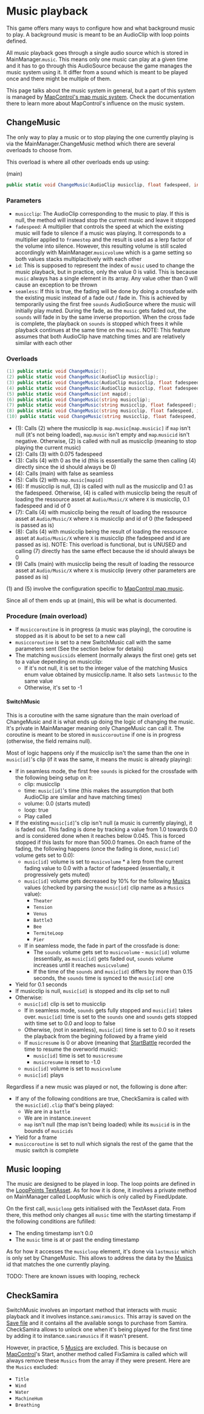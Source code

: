 # Music playback
This game offers many ways to configure how and what background music to play. A background music is meant to be an AudioClip with loop points defined.

All music playback goes through a single audio source which is stored in MainManager.`music`. This means only one music can play at a given time and it has to go through this AudioSource because the game manages the music system using it. It differ from a sound which is meant to be played once and there might be multiple of them.

This page talks about the music system in general, but a part of this system is managed by [MapControl's map music system](../MapControl/Map%20music.md). Check the documentation there to learn more about MapControl's influence on the music system.

## ChangeMusic
The only way to play a music or to stop playing the one currently playing is via the MainManager.ChangeMusic method which there are several overloads to choose from.

This overload is where all other overloads ends up using:

(main)
```cs
public static void ChangeMusic(AudioClip musicclip, float fadespeed, int id, bool seamless)
```

### Parameters

- `musicclip`: The AudioClip corresponding to the music to play. If this is null, the method will instead stop the current music and leave it stopped
- `fadespeed`: A multiplier that controls the speed at which the existing music will fade to silence if a music was playing. It corresponds to a multiplier applied to `framestep` and the result is used as a lerp factor of the volume into silence. However, this resulting volume is still scaled accordingly with MainManager.`musicvolume` which is a game setting so both values stacks multiplacitively with each other
- `id`: This is supposed to represent the index of `music` used to change the music playback, but in practice, only the value 0 is valid. This is because `music` always has a single element in its array. Any value other than 0 will cause an exception to be thrown
- `seamless`: If this is true, the fading will be done by doing a crossfade with the existing music instead of a fade out / fade in. This is achieved by temporarily using the first free `sounds` AudioSource where the music will initially play muted. During the fade, as the `music` gets faded out, the `sounds` will fade in by the same inverse proportion. When the cross fade is complete, the playback on `sounds` is stopped which frees it while playback continues at the same time on the `music`. NOTE: This feature assumes that both AudioClip have matching times and are relatively similar with each other

### Overloads

```cs
(1) public static void ChangeMusic();
(2) public static void ChangeMusic(AudioClip musicclip);
(3) public static void ChangeMusic(AudioClip musicclip, float fadespeed);
(4) public static void ChangeMusic(AudioClip musicclip, float fadespeed, int id);
(5) public static void ChangeMusic(int mapid);
(6) public static void ChangeMusic(string musicclip);
(7) public static void ChangeMusic(string musicclip, float fadespeed);
(8) public static void ChangeMusic(string musicclip, float fadespeed, int id);
(10) public static void ChangeMusic(string musicclip, float fadespeed, int id, bool seamless);
```

- (1): Calls (2) where the musicclip is `map.music[map.musicic]` if `map` isn't null (it's not being loaded), `map`.`music` isn't empty and `map`.`musicid` isn't negative. Otherwise, (2) is called with null as musicclip (meaning to stop playing the current music)
- (2): Calls (3) with 0.075 fadespeed
- (3): Calls (4) with 0 as the id (this is essentially the same then calling (4) directly since the id should always be 0)
- (4): Calls (main) with false as seamless
- (5): Calls (2) with `map.music[mapid]`
- (6): If musicclip is null, (3) is called with null as the musicclip and 0.1 as the fadespeed. Otherwise, (4) is called with musicclip being the result of loading the ressource asset at `Audio/Music/X` where `X` is musicclip, 0.1 fadespeed and id of 0
- (7): Calls (4) with musicclip being the result of loading the ressource asset at `Audio/Music/X` where `X` is musicclip and id of 0 (the fadespeed is passed as is)
- (8): Calls (4) with musicclip being the result of loading the ressource asset at `Audio/Music/X` where `X` is musicclip (the fadespeed and id are passed as is). NOTE: This overload is functional, but is UNUSED and calling (7) directly has the same effect because the id should always be 0
- (9) Calls (main) with musicclip being the result of loading the ressource asset at `Audio/Music/X` where `X` is musicclip (every other parameters are passed as is)

(1) and (5) involve the configuration specific to [MapControl map music](../MapControl/Map%20music.md).

Since all of them ends up at (main), this will be what is documented.

### Procedure (main overload)

- If `musiccoroutine` is in progress (a music was playing), the coroutine is stopped as it is about to be set to a new call
- `musiccoroutine` is set to a new SwitchMusic call with the same parameters sent (See the section below for details)
- The matching `musicsids` element (normally always the first one) gets set to a value depending on musicclip:
    - If it's not null, it is set to the integer value of the matching Musics enum value obtained by musicclip.name. It also sets `lastmusic` to the same value
    - Otherwise, it's set to -1

#### SwitchMusic
This is a coroutine with the same signature than the main overload of ChangeMusic and it is what ends up doing the logic of changing the music. It's private in MainManager meaning only ChangeMusic can call it. The coroutine is meant to be stored in `musiccoroutine` if one is in progress (otherwise, the field remains null).

Most of logic happens only if the musicclip isn't the same than the one in `music[id]`'s clip (if it was the same, it means the music is already playing):

- If in seamless mode, the first free `sounds` is picked for the crossfade with the following being setup on it:
    - clip: musicclip
    - time: `music[id]`'s time (this makes the assumption that both AudioClip are similar and have matching times)
    - volume: 0.0 (starts muted)
    - loop: true
    - Play called
- If the existing `music[id]`'s clip isn't null (a music is currently playing), it is faded out. This fading is done by tracking a value from 1.0 towards 0.0 and is considered done when it reaches below 0.045. This is forced stopped if this lasts for more than 500.0 frames. On each frame of the fading, the following happens (once the fading is done, `music[id]` volume gets set to 0.0):
    - `music[id]` volume is set to `musicvolume` * a lerp from the current fading value to 0.0 with a factor of fadespeed (essentially, it progressively gets muted)
    - `music[id]` volume gets decreased by 10% for the following [Musics](../Enums%20and%20IDs/Musics.md) values (checked by parsing the `music[id]` clip name as a `Musics` value):
        - `Theater`
        - `Tension`
        - `Venus`
        - `Battle3`
        - `Bee`
        - `TermiteLoop`
        - `Pier`
    - If in seamless mode, the fade in part of the crossfade is done:
        - The `sounds` volume gets set to `musicvolume` - `music[id]` volume (essentially, as `music[id]` gets faded out, `sounds` volume increases until it reaches `musicvolume`)
        - If the time of the `sounds` and `music[id]` differs by more than 0.15 seconds, the `sounds` time is synced to the `music[id]` one
- Yield for 0.1 seconds
- If musicclip is null, `music[id]` is stopped and its clip set to null
- Otherwise:
    - `music[id]` clip is set to musicclip
    - If in seamless mode, `sounds` gets fully stopped and `music[id]` takes over. `music[id]` time is set to the `sounds` one and `sounds` gets stopped with time set to 0.0 and loop to false
    - Otherwise, (not in seamless), `music[id]` time is set to 0.0 so it resets the playback from the begining followed by a frame yield
    - If `musicresume` is 0 or above (meaning that [StartBattle](../Battle%20system/StartBattle.md) recorded the time to resume the overworld music):
        - `music[id]` time is set to `musicresume`
        - `musicresume` is reset to -1.0
    - `music[id]` volume is set to `musicvolume`
    - `music[id]` plays

Regardless if a new music was played or not, the following is done after:

- If any of the following conditions are true, CheckSamira is called with the `music[id].clip` that's being played:
    - We are in a `battle`
    - We are in instance.`inevent`
    - `map` isn't null (the map isn't being loaded) while its `musicid` is in the bounds of `musicids`
- Yield for a frame
- `musiccoroutine` is set to null which signals the rest of the game that the music switch is complete

## Music looping
The music are designed to be played in loop. The loop points are defined in the [LoopPoints TextAsset](../TextAsset%20Data/Musics%20data.md#looppoints-data). As for how it is done, it involves a private method on MainManager called LoopMusic which is only called by FixedUpdate.

On the first call, `musicloop` gets initialised with the TextAsset data. From there, this method only changes all `music` time with the starting timestamp if the following conditions are fufilled:

- The ending timestamp isn't 0.0
- The `music` time is at or past the ending timestamp

As for how it accesses the `musicloop` element, it's done via `lastmusic` which is only set by ChangeMusic. This allows to address the data by the [Musics](../Enums%20and%20IDs/Musics.md) id that matches the one currently playing.

TODO: There are known issues with looping, recheck

## CheckSamira
SwitchMusic involves an important method that interacts with music playback and it involves instance.`samiramusics`. This array is saved on the [Save file](../External%20data%20format/Save%20File.md) and it contains all the available songs to purchase from Samira. CheckSamira allows to unlock one when it's being played for the first time by adding it to instance.`samiramusics` if it wasn't present.

However, in practice, 5 [Musics](../Enums%20and%20IDs/Musics.md) are excluded. This is because on [MapControl](../MapControl/MapControl.md)'s Start, another method called FixSamira is called which will always remove these `Musics` from the array if they were present. Here are the `Musics` excluded:

- `Title`
- `Wind`
- `Water`
- `MachineHum`
- `Breathing`
